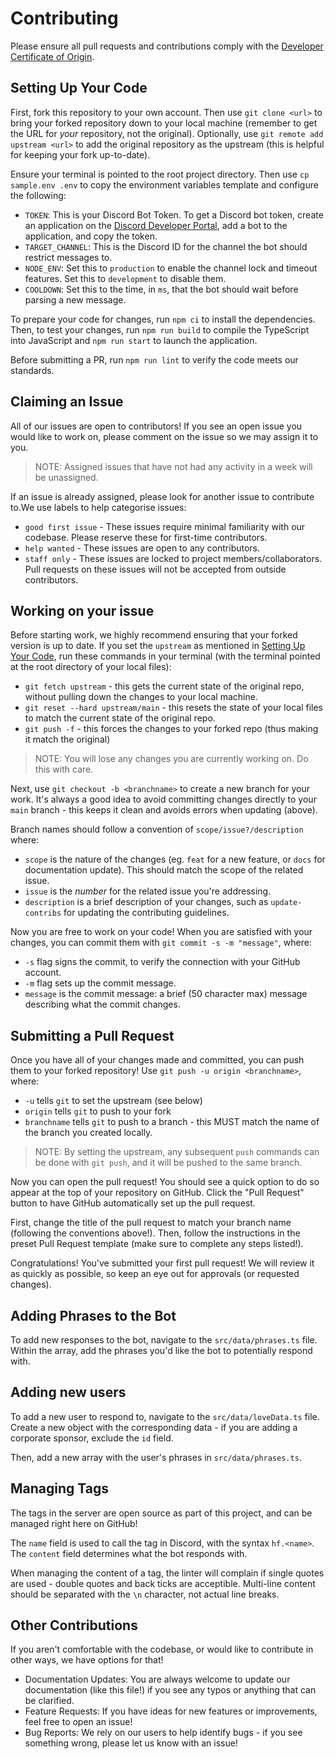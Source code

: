 # Contributing

Please ensure all pull requests and contributions comply with the [Developer Certificate of Origin](https://developercertificate.org/).

## Setting Up Your Code

First, fork this repository to your own account. Then use `git clone <url>` to bring your forked repository down to your local machine (remember to get the URL for _your_ repository, not the original). Optionally, use `git remote add upstream <url>` to add the original repository as the upstream (this is helpful for keeping your fork up-to-date).

Ensure your terminal is pointed to the root project directory. Then use `cp sample.env .env` to copy the environment variables template and configure the following:

- `TOKEN`: This is your Discord Bot Token. To get a Discord bot token, create an application on the [Discord Developer Portal](https://discord.com/developers/applications), add a bot to the application, and copy the token.
- `TARGET_CHANNEL`: This is the Discord ID for the channel the bot should restrict messages to.
- `NODE_ENV`: Set this to `production` to enable the channel lock and timeout features. Set this to `development` to disable them.
- `COOLDOWN`: Set this to the time, in `ms`, that the bot should wait before parsing a new message.

To prepare your code for changes, run `npm ci` to install the dependencies. Then, to test your changes, run `npm run build` to compile the TypeScript into JavaScript and `npm run start` to launch the application.

Before submitting a PR, run `npm run lint` to verify the code meets our standards.

## Claiming an Issue

All of our issues are open to contributors! If you see an open issue you would like to work on, please comment on the issue so we may assign it to you.

> NOTE: Assigned issues that have not had any activity in a week will be unassigned.

If an issue is already assigned, please look for another issue to contribute to.We use labels to help categorise issues:

- `good first issue` - These issues require minimal familiarity with our codebase. Please reserve these for first-time contributors.
- `help wanted` - These issues are open to any contributors.
- `staff only` - These issues are locked to project members/collaborators. Pull requests on these issues will not be accepted from outside contributors.

## Working on your issue

Before starting work, we highly recommend ensuring that your forked version is up to date. If you set the `upstream` as mentioned in [Setting Up Your Code](#setting-up-your-code), run these commands in your terminal (with the terminal pointed at the root directory of your local files):

- `git fetch upstream` - this gets the current state of the original repo, without pulling down the changes to your local machine.
- `git reset --hard upstream/main` - this resets the state of your local files to match the current state of the original repo.
- `git push -f` - this forces the changes to your forked repo (thus making it match the original)

> NOTE: You will lose any changes you are currently working on. Do this with care.

Next, use `git checkout -b <branchname>` to create a new branch for your work. It's always a good idea to avoid committing changes directly to your `main` branch - this keeps it clean and avoids errors when updating (above).

Branch names should follow a convention of `scope/issue?/description` where:

- `scope` is the nature of the changes (eg. `feat` for a new feature, or `docs` for documentation update). This should match the scope of the related issue.
- `issue` is the _number_ for the related issue you're addressing.
- `description` is a brief description of your changes, such as `update-contribs` for updating the contributing guidelines.

Now you are free to work on your code! When you are satisfied with your changes, you can commit them with `git commit -s -m "message"`, where:

- `-s` flag signs the commit, to verify the connection with your GitHub account.
- `-m` flag sets up the commit message.
- `message` is the commit message: a brief (50 character max) message describing what the commit changes.

## Submitting a Pull Request

Once you have all of your changes made and committed, you can push them to your forked repository! Use `git push -u origin <branchname>`, where:

- `-u` tells `git` to set the upstream (see below)
- `origin` tells `git` to push to your fork
- `branchname` tells `git` to push to a branch - this MUST match the name of the branch you created locally.

> NOTE: By setting the upstream, any subsequent `push` commands can be done with `git push`, and it will be pushed to the same branch.

Now you can open the pull request! You should see a quick option to do so appear at the top of your repository on GitHub. Click the "Pull Request" button to have GitHub automatically set up the pull request.

First, change the title of the pull request to match your branch name (following the conventions above!). Then, follow the instructions in the preset Pull Request template (make sure to complete any steps listed!).

Congratulations! You've submitted your first pull request! We will review it as quickly as possible, so keep an eye out for approvals (or requested changes).

## Adding Phrases to the Bot

To add new responses to the bot, navigate to the `src/data/phrases.ts` file. Within the array, add the phrases you'd like the bot to potentially respond with.

## Adding new users

To add a new user to respond to, navigate to the `src/data/loveData.ts` file. Create a new object with the corresponding data - if you are adding a corporate sponsor, exclude the `id` field.

Then, add a new array with the user's phrases in `src/data/phrases.ts`.

## Managing Tags

The tags in the server are open source as part of this project, and can be managed right here on GitHub!

The `name` field is used to call the tag in Discord, with the syntax `hf.<name>`. The `content` field determines what the bot responds with.

When managing the content of a tag, the linter will complain if single quotes are used - double quotes and back ticks are acceptible. Multi-line content should be separated with the `\n` character, not actual line breaks.

## Other Contributions

If you aren't comfortable with the codebase, or would like to contribute in other ways, we have options for that!

- Documentation Updates: You are always welcome to update our documentation (like this file!) if you see any typos or anything that can be clarified.
- Feature Requests: If you have ideas for new features or improvements, feel free to open an issue!
- Bug Reports: We rely on our users to help identify bugs - if you see something wrong, please let us know with an issue!
